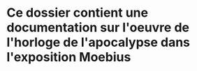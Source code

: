 # Ce dossier contient une documentation sur l'oeuvre de l'horloge de l'apocalypse dans l'exposition Moebius
